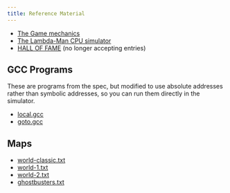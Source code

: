 ```yaml
---
title: Reference Material
---
```


* [The Game mechanics](game.html)
* [The Lambda-Man CPU simulator](lman.html)
* [HALL OF FAME](hall-of-fame.html) (no longer accepting entries)


GCC Programs
------------

These are programs from the spec, but modified to use absolute addresses
rather than symbolic addresses, so you can run them directly in the simulator.

* [local.gcc](code/local.gcc)
* [goto.gcc](code/goto.gcc)

Maps
------------

* [world-classic.txt](maps/world-classic.txt)
* [world-1.txt](maps/world-1.txt)
* [world-2.txt](maps/world-2.txt)
* [ghostbusters.txt](maps/ghostbusters.txt)
